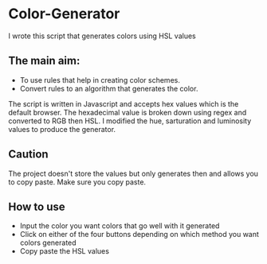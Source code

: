 # Color-Generator

I wrote this script that generates colors using HSL values
 ## The main aim:
 - To use rules that help in creating color schemes.
 - Convert rules to an algorithm that generates the color.
 
 The script is written in Javascript and accepts hex values which is the default browser. The hexadecimal value is broken down using regex and converted to RGB then HSL.
 I modified the hue, sarturation and luminosity values to produce the generator.
## Caution
The project doesn't store the values but only generates then and allows you to copy paste. Make sure you copy paste.

## How to use

- Input the color you want colors that go well with it generated
- Click on either of the four buttons depending on which method you want colors generated
- Copy paste the HSL values 
